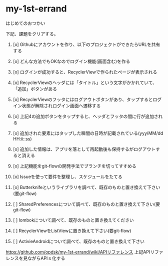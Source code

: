 # my-1st-errand
はじめてのおつかい

下記、課題をクリアする。

1. [x] Githubにアカウントを作り、以下のプロジェクトができたらURLを共有する

2. [x] どんな方法でもOKなのでログイン機能(画面含む)を作る

3. [x] ログインが成功すると、RecyclerViewで作られたページが表示される

4. [x] RecyclerViewのヘッダには「タイトル」という文字がかかれていて、「追加」ボタンがある

5. [x] RecyclerViewのフッタにはログアウトボタンがあり、タップするとログイン状態が解除されログイン画面へ遷移する

6. [x] 上記4の追加ボタンをタップすると、ヘッダとフッタの間に行が追加される

7. [x] 追加された要素にはタップした瞬間の日時が記載されている(yyy/MM/dd HH:ii::ss)

8. [x] 追加した情報は、アプリを落として再起動後も保持するがログアウトすると消える

9. [x] 上記機能をgit-flowの開発手法でブランチを切ってすすめる

10. [x] Issueを使って要件を整理し、スケジュールをたてる

11. [x] Butterknifeというライブラリを調べて、既存のものと置き換えて下さい(要git-flow)

12. [ ] SharedPreferencesについて調べて、既存のものと置き換えて下さい(要git-flow)

13. [ ] lombokについて調べて、既存のものと置き換えてください

14. [ ] RecyclerViewをListViewに置き換えて下さい(要git-flow)

15. [ ] ActivieAndroidについて調べて、既存のものと置き換えて下さい

https://github.com/opdsk/my-1st-errand/wiki/APIリファレンス
上記APIリファレンスを見ながらAPIｓ化する
